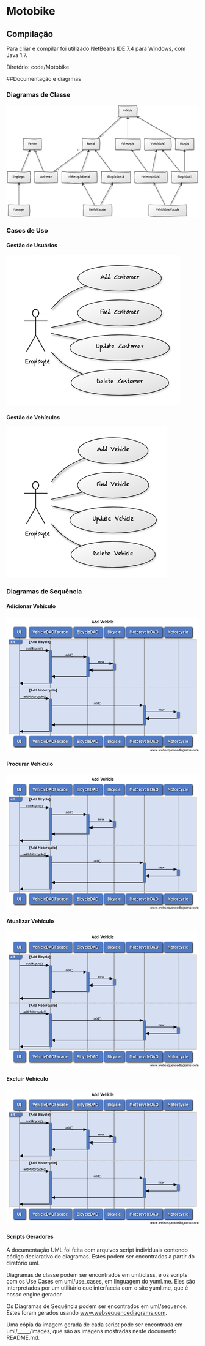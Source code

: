 # Motobike

## Compilação

Para criar e compilar foi utilizado NetBeans IDE 7.4 para Windows, com Java 1.7.

Diretório: code/Motobike


##Documentação e diagrmas

### Diagramas de Classe

![general_view](uml/class/images/general_view.png)

### Casos de Uso

#### Gestão de Usuários
![customer_management](uml/use_cases/images/customer_management.png)

#### Gestão de Vehículos
![vehicle_management](uml/use_cases/images/vehicle_management.png)

### Diagramas de Sequência

#### Adicionar Vehículo
![add_vehicle](uml/sequence/images/add_vehicle.png)
#### Procurar Vehículo
![find_vehicle](uml/sequence/images/add_vehicle.png)
#### Atualizar Vehículo
![update_vehicle](uml/sequence/images/add_vehicle.png)
#### Excluir Vehículo
![delete_vehicle](uml/sequence/images/add_vehicle.png)

#### Scripts Geradores

A documentação UML foi feita com arquivos script individuais contendo código declarativo de diagramas. Estes podem ser encontrados a partir do diretório uml.

Diagramas de classe podem ser encontrados em uml/class, e os scripts com os Use Cases em uml/use_cases, em linguagem do yuml.me. Eles são interpretados por um utilitário que interfaceia com o site yuml.me, que é nosso engine gerador.

Os Diagramas de Sequência podem ser encontrados em uml/sequence. Estes foram gerados usando www.websequencediagrams.com. 

Uma cópia da imagem gerada de cada script pode ser encontrada em uml/_____/images, que são as imagens mostradas neste documento README.md.
